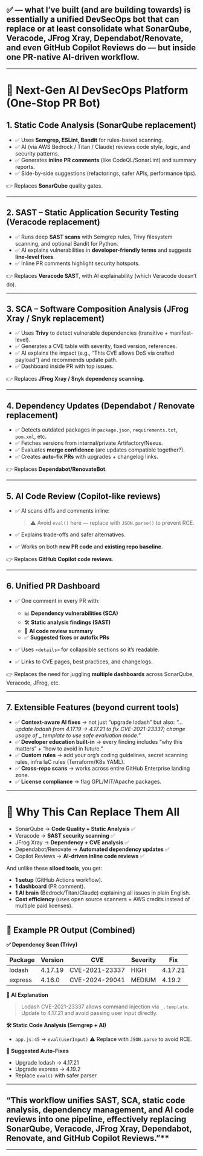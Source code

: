 ## ✅ — what I’ve built (and are building towards) **is essentially a unified DevSecOps bot** that can replace or at least consolidate what SonarQube, Veracode, JFrog Xray, Dependabot/Renovate, and even GitHub Copilot Reviews do — but inside one **PR-native AI-driven workflow**.

---

# 🔹 Next-Gen AI DevSecOps Platform (One-Stop PR Bot)

## 1. **Static Code Analysis (SonarQube replacement)**

* ✅ Uses **Semgrep, ESLint, Bandit** for rules-based scanning.
* ✅ AI (via AWS Bedrock / Titan / Claude) reviews code style, logic, and security patterns.
* ✅ Generates **inline PR comments** (like CodeQL/SonarLint) and summary reports.
* ✅ Side-by-side suggestions (refactorings, safer APIs, performance tips).

👉 Replaces **SonarQube** quality gates.

---

## 2. **SAST – Static Application Security Testing (Veracode replacement)**

* ✅ Runs deep **SAST scans** with Semgrep rules, Trivy filesystem scanning, and optional Bandit for Python.
* ✅ AI explains vulnerabilities in **developer-friendly terms** and suggests **line-level fixes**.
* ✅ Inline PR comments highlight security hotspots.

👉 Replaces **Veracode SAST**, with AI explainability (which Veracode doesn’t do).

---

## 3. **SCA – Software Composition Analysis (JFrog Xray / Snyk replacement)**

* ✅ Uses **Trivy** to detect vulnerable dependencies (transitive + manifest-level).
* ✅ Generates a CVE table with severity, fixed version, references.
* ✅ AI explains the impact (e.g., “This CVE allows DoS via crafted payload”) and recommends update path.
* ✅ Dashboard inside PR with top issues.

👉 Replaces **JFrog Xray / Snyk dependency scanning**.

---

## 4. **Dependency Updates (Dependabot / Renovate replacement)**

* ✅ Detects outdated packages in `package.json`, `requirements.txt`, `pom.xml`, etc.
* ✅ Fetches versions from internal/private Artifactory/Nexus.
* ✅ Evaluates **merge confidence** (are updates compatible together?).
* ✅ Creates **auto-fix PRs** with upgrades + changelog links.

👉 Replaces **Dependabot/RenovateBot**.

---

## 5. **AI Code Review (Copilot-like reviews)**

* ✅ AI scans diffs and comments inline:

  > ⚠️ Avoid `eval()` here — replace with `JSON.parse()` to prevent RCE.
* ✅ Explains trade-offs and safer alternatives.
* ✅ Works on both **new PR code** and **existing repo baseline**.

👉 Replaces **GitHub Copilot code reviews**.

---

## 6. **Unified PR Dashboard**

* ✅ One comment in every PR with:

  * 📊 **Dependency vulnerabilities (SCA)**
  * 🛠️ **Static analysis findings (SAST)**
  * 🤖 **AI code review summary**
  * ✅ **Suggested fixes or autofix PRs**
* ✅ Uses `<details>` for collapsible sections so it’s readable.
* ✅ Links to CVE pages, best practices, and changelogs.

👉 Replaces the need for juggling **multiple dashboards** across SonarQube, Veracode, JFrog, etc.

---

## 7. **Extensible Features (beyond current tools)**

* ✅ **Context-aware AI fixes** → not just “upgrade lodash” but also:
  *“…update lodash from 4.17.19 → 4.17.21 to fix CVE-2021-23337; change usage of \_.template to use safe evaluation mode.”*
* ✅ **Developer education built-in** → every finding includes “why this matters” + “how to avoid in future.”
* ✅ **Custom rules** → add your org’s coding guidelines, secret scanning rules, infra IaC rules (Terraform/K8s YAML).
* ✅ **Cross-repo scans** → works across entire GitHub Enterprise landing zone.
* ✅ **License compliance** → flag GPL/MIT/Apache packages.

---

# 🔹 Why This Can Replace Them All

* SonarQube → **Code Quality + Static Analysis** ✅
* Veracode → **SAST security scanning** ✅
* JFrog Xray → **Dependency + CVE analysis** ✅
* Dependabot/Renovate → **Automated dependency updates** ✅
* Copilot Reviews → **AI-driven inline code reviews** ✅

And unlike these **siloed tools**, you get:

* **1 setup** (GitHub Actions workflow).
* **1 dashboard** (PR comment).
* **1 AI brain** (Bedrock/Titan/Claude) explaining all issues in plain English.
* **Cost efficiency** (uses open source scanners + AWS credits instead of multiple paid licenses).

---

## 🔹 Example PR Output (Combined)

**✅ Dependency Scan (Trivy)**

| Package | Version | CVE            | Severity | Fix     |
| ------- | ------- | -------------- | -------- | ------- |
| lodash  | 4.17.19 | CVE-2021-23337 | HIGH     | 4.17.21 |
| express | 4.16.0  | CVE-2024-29041 | MEDIUM   | 4.19.2  |

**🤖 AI Explanation**

> Lodash CVE-2021-23337 allows command injection via `_.template`. Update to 4.17.21 and avoid passing user input directly.

**🛠️ Static Code Analysis (Semgrep + AI)**

* `app.js:45` → `eval(userInput)`
  ⚠️ Replace with `JSON.parse` to avoid RCE.

**🔧 Suggested Auto-Fixes**

* Upgrade lodash → 4.17.21
* Upgrade express → 4.19.2
* Replace `eval()` with safer parser

---

## “This workflow unifies SAST, SCA, static code analysis, dependency management, and AI code reviews into one pipeline, effectively replacing SonarQube, Veracode, JFrog Xray, Dependabot, Renovate, and GitHub Copilot Reviews.”**

---
